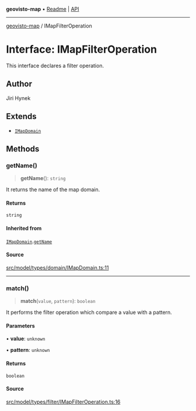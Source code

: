 **geovisto-map** • [Readme](../README.md) \| [API](../globals.md)

***

[geovisto-map](../README.md) / IMapFilterOperation

# Interface: IMapFilterOperation

This interface declares a filter operation.

## Author

Jiri Hynek

## Extends

- [`IMapDomain`](IMapDomain.md)

## Methods

### getName()

> **getName**(): `string`

It returns the name of the map domain.

#### Returns

`string`

#### Inherited from

[`IMapDomain`](IMapDomain.md).[`getName`](IMapDomain.md#getname)

#### Source

[src/model/types/domain/IMapDomain.ts:11](https://github.com/geovisto/geovisto-map/blob/e22d774889dbc28cc1ec62933ecf6bab6690f172/src/model/types/domain/IMapDomain.ts#L11)

***

### match()

> **match**(`value`, `pattern`): `boolean`

It performs the filter operation which compare a value with a pattern.

#### Parameters

• **value**: `unknown`

• **pattern**: `unknown`

#### Returns

`boolean`

#### Source

[src/model/types/filter/IMapFilterOperation.ts:16](https://github.com/geovisto/geovisto-map/blob/e22d774889dbc28cc1ec62933ecf6bab6690f172/src/model/types/filter/IMapFilterOperation.ts#L16)
